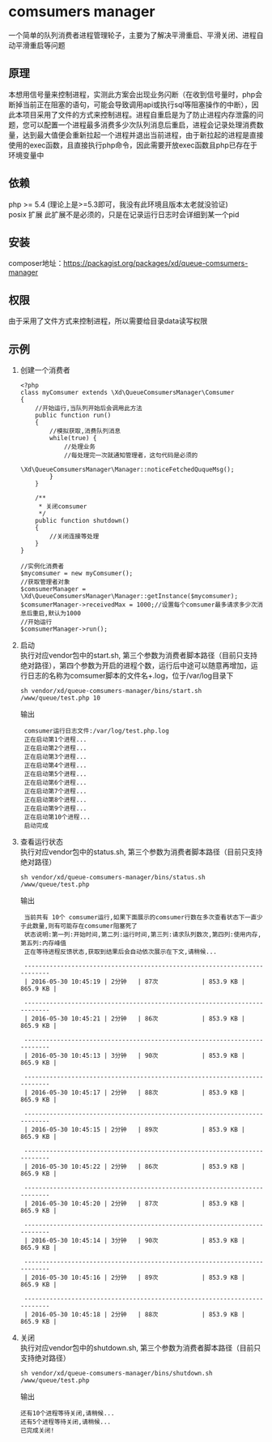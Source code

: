 comsumers manager
======
一个简单的队列消费者进程管理轮子，主要为了解决平滑重启、平滑关闭、进程自动平滑重启等问题

原理
------

本想用信号量来控制进程，实测此方案会出现业务闪断（在收到信号量时，php会断掉当前正在阻塞的语句，可能会导致调用api或执行sql等阻塞操作的中断），因此本项目采用了文件的方式来控制进程。进程自重启是为了防止进程内存泄露的问题，您可以配置一个进程最多消费多少次队列消息后重启，进程会记录处理消费数量，达到最大值便会重新拉起一个进程并退出当前进程，由于新拉起的进程是直接使用的exec函数，且直接执行php命令，因此需要开放exec函数且php已存在于环境变量中

依赖
------
php >= 5.4 (理论上是>=5.3即可，我没有此环境且版本太老就没验证)  
posix 扩展 此扩展不是必须的，只是在记录运行日志时会详细到某一个pid

安装
------
composer地址：https://packagist.org/packages/xd/queue-comsumers-manager

权限 
------
由于采用了文件方式来控制进程，所以需要给目录data读写权限

示例
------
1. 创建一个消费者

	```
	<?php
	class myComsumer extends \Xd\QueueComsumersManager\Comsumer
	{
	    //开始运行,当队列开始后会调用此方法
	    public function run()
	    {
	        //模拟获取,消费队列消息
	        while(true) {
	            //处理业务
	            //每处理完一次就通知管理者，这句代码是必须的
	            \Xd\QueueComsumersManager\Manager::noticeFetchedQuqueMsg();
	        }
	    }
	
	    /**
	     * 关闭comsumer
	     */
	    public function shutdown()
	    {
	        //关闭连接等处理
	    }
	}
	
	//实例化消费者
	$mycomsumer = new myComsumer();
	//获取管理者对象
	$comsumerManager = \Xd\QueueComsumersManager\Manager::getInstance($mycomsumer);
	$comsumerManager->receivedMax = 1000;//设置每个comsumer最多请求多少次消息后重启,默认为1000
	//开始运行
	$comsumerManager->run();
	
	```
2. 启动   
	执行对应vendor包中的start.sh,  第三个参数为消费者脚本路径（目前只支持绝对路径），第四个参数为开启的进程个数，运行后中途可以随意再增加，运行日志的名称为comsumer脚本的文件名+.log，位于/var/log目录下  
	
	``` 
	sh vendor/xd/queue-comsumers-manager/bins/start.sh /www/queue/test.php 10
	```
	输出
	
	```
	 comsumer运行日志文件:/var/log/test.php.log
	 正在启动第1个进程...
	 正在启动第2个进程...
	 正在启动第3个进程...
	 正在启动第4个进程...
	 正在启动第5个进程...
	 正在启动第6个进程...
	 正在启动第7个进程...
	 正在启动第8个进程...
	 正在启动第9个进程...
	 正在启动第10个进程...
	 启动完成
	```
	
3. 查看运行状态  
	执行对应vendor包中的status.sh,  第三个参数为消费者脚本路径（目前只支持绝对路径）
	
	```
	sh vendor/xd/queue-comsumers-manager/bins/status.sh /www/queue/test.php
	```
	输出
	
	```
	 当前共有 10个 comsumer运行,如果下面展示的comsumer行数在多次查看状态下一直少于此数量,则有可能存在comsumer阻塞死了
	 状态说明:第一列:开始时间,第二列:运行时间,第三列:请求队列数次,第四列:使用内存,第五列:内存峰值
	 正在等待进程反馈状态,获取到结果后会自动依次展示在下文,请稍候...
	
	 --------------------------------------------------------------------------
	 | 2016-05-30 10:45:19 | 2分钟   | 87次            | 853.9 KB | 865.9 KB |
	
	 --------------------------------------------------------------------------
	 | 2016-05-30 10:45:21 | 2分钟   | 86次            | 853.9 KB | 865.9 KB |
	
	 --------------------------------------------------------------------------
	 | 2016-05-30 10:45:13 | 3分钟   | 90次            | 853.9 KB | 865.9 KB |
	
	 --------------------------------------------------------------------------
	 | 2016-05-30 10:45:17 | 2分钟   | 88次            | 853.9 KB | 865.9 KB |
	
	 --------------------------------------------------------------------------
	 | 2016-05-30 10:45:15 | 2分钟   | 89次            | 853.9 KB | 865.9 KB |
	
	 --------------------------------------------------------------------------
	 | 2016-05-30 10:45:22 | 2分钟   | 86次            | 853.9 KB | 865.9 KB |
	
	 --------------------------------------------------------------------------
	 | 2016-05-30 10:45:20 | 2分钟   | 87次            | 853.9 KB | 865.9 KB |
	
	 --------------------------------------------------------------------------
	 | 2016-05-30 10:45:14 | 3分钟   | 90次            | 853.9 KB | 865.9 KB |
	
	 --------------------------------------------------------------------------
	 | 2016-05-30 10:45:16 | 2分钟   | 89次            | 853.9 KB | 865.9 KB |
	
	 --------------------------------------------------------------------------
	 | 2016-05-30 10:45:18 | 2分钟   | 88次            | 853.9 KB | 865.9 KB |
	```
	
4. 关闭  
	执行对应vendor包中的shutdown.sh, 第三个参数为消费者脚本路径（目前只支持绝对路径）  
	
	```
	sh vendor/xd/queue-comsumers-manager/bins/shutdown.sh /www/queue/test.php
	```
	
	输出
	
	```
	还有10个进程等待关闭,请稍候...
	还有5个进程等待关闭,请稍候...
	已完成关闭!
	```